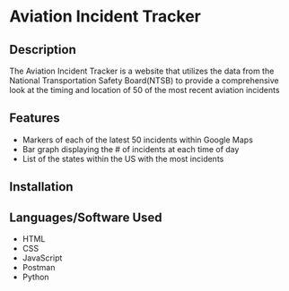# Aviation Incident Tracker
## Description
The Aviation Incident Tracker is a website that utilizes the data from the National Transportation Safety Board(NTSB) to provide
a comprehensive look at the timing and location of 50 of the most recent aviation incidents
## Features
- Markers of each of the latest 50 incidents within Google Maps
- Bar graph displaying the # of incidents at each time of day
- List of the states within the US with the most incidents
## Installation

## Languages/Software Used
- HTML
- CSS
- JavaScript
- Postman
- Python
